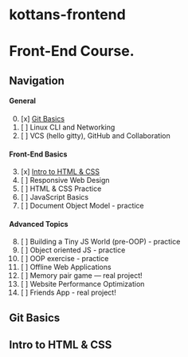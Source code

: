 # kottans-frontend
# Front-End Course.

## Navigation

#### General
 0. [x] [Git Basics](#git-basics)
 1. [ ] Linux CLI and Networking
 2. [ ] VCS (hello gitty), GitHub and Collaboration
 
#### Front-End Basics
 3. [x] [Intro to HTML & CSS](#intro-to-html-&-css)
 4. [ ] Responsive Web Design
 5. [ ] HTML & CSS Practice
 6. [ ] JavaScript Basics
 7. [ ] Document Object Model - practice

#### Advanced Topics
 8. [ ] Building a Tiny JS World (pre-OOP) - practice
 9. [ ] Object oriented JS - practice
10. [ ] OOP exercise - practice
11. [ ] Offline Web Applications
12. [ ] Memory pair game — real project!
13. [ ] Website Performance Optimization
14. [ ] Friends App - real project!

## Git Basics

## Intro to HTML & CSS
